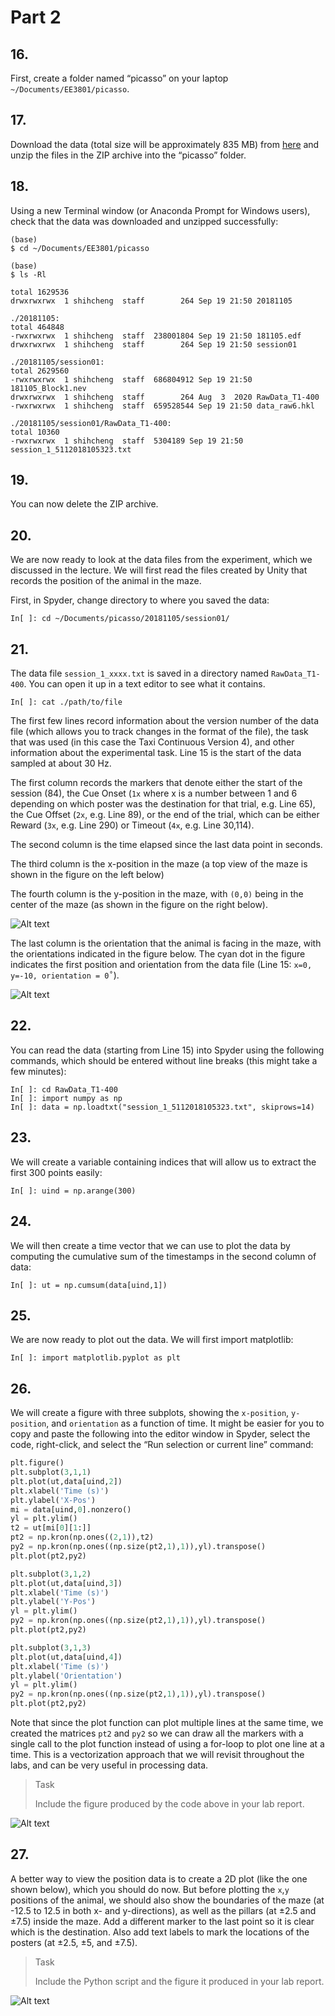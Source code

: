 # Part 2

## 16.
First, create a folder named “picasso” on your laptop `~/Documents/EE3801/picasso`.

## 17.
Download the data (total size will be approximately 835 MB) from [here](https://cortex.nus.edu.sg:8399/sharing/8exIZsjCC) and unzip the files in the ZIP archive into the “picasso” folder.

## 18.
Using a new Terminal window (or Anaconda Prompt for Windows users), check that the data was downloaded and unzipped successfully:

```shell
(base) 
$ cd ~/Documents/EE3801/picasso

(base) 
$ ls -Rl

total 1629536
drwxrwxrwx  1 shihcheng  staff        264 Sep 19 21:50 20181105

./20181105:
total 464848
-rwxrwxrwx  1 shihcheng  staff  238001804 Sep 19 21:50 181105.edf
drwxrwxrwx  1 shihcheng  staff        264 Sep 19 21:50 session01

./20181105/session01:
total 2629560
-rwxrwxrwx  1 shihcheng  staff  686804912 Sep 19 21:50 181105_Block1.nev
drwxrwxrwx  1 shihcheng  staff        264 Aug  3  2020 RawData_T1-400
-rwxrwxrwx  1 shihcheng  staff  659528544 Sep 19 21:50 data_raw6.hkl

./20181105/session01/RawData_T1-400:
total 10360
-rwxrwxrwx  1 shihcheng  staff  5304189 Sep 19 21:50 session_1_5112018105323.txt
```

## 19.
You can now delete the ZIP archive.

## 20.
We are now ready to look at the data files from the experiment, which we discussed in the lecture. We will first read the files created by Unity that records the position of the animal in the maze. 

First, in Spyder, change directory to where you saved the data: 
```shell
In[ ]: cd ~/Documents/picasso/20181105/session01/
```

## 21.
The data file `session_1_xxxx.txt` is saved in a directory named `RawData_T1-400`. You can open it up in a text editor to see what it contains.

```shell
In[ ]: cat ./path/to/file
```

The first few lines record information about the version number of the data file (which allows you to track changes in the format of the file), the task that was used (in this case the Taxi Continuous Version 4), and other information about the experimental task. Line 15 is the start of the data sampled at about 30 Hz. 

The first column records the markers that denote either the start of the session (84), the Cue Onset (`1x` where x is a number between 1 and 6 depending on which poster was the destination for that trial, e.g. Line 65), the Cue Offset (`2x`, e.g. Line 89), or the end of the trial, which can be either Reward (`3x`, e.g. Line 290) or Timeout (`4x`, e.g. Line 30,114). 

The second column is the time elapsed since the last data point in seconds. 

The third column is the x-position in the maze (a top view of the maze is shown in the figure on the left below)

The fourth column is the y-position in the maze, with `(0,0)` being in the center of the maze (as shown in the figure on the right below). 

![Alt text](image.png)

The last column is the orientation that the animal is facing in the maze, with the orientations indicated in the figure below. The cyan dot in the figure indicates the first position and orientation from the data file (Line 15: `x=0, y=-10, orientation = 0˚`).

![Alt text](image-1.png)

## 22.
You can read the data (starting from Line 15) into Spyder using the following commands, which should be entered without line breaks (this might take a few minutes):

```shell
In[ ]: cd RawData_T1-400
In[ ]: import numpy as np
In[ ]: data = np.loadtxt("session_1_5112018105323.txt", skiprows=14)
```

## 23.
We will create a variable containing indices that will allow us to extract the first 300 points easily:

```shell
In[ ]: uind = np.arange(300)
```

## 24.
We will then create a time vector that we can use to plot the data by computing the cumulative sum of the timestamps in the second column of data:

```shell
In[ ]: ut = np.cumsum(data[uind,1])
```

## 25.
We are now ready to plot out the data. We will first import matplotlib:

```shell
In[ ]: import matplotlib.pyplot as plt
```

## 26.
We will create a figure with three subplots, showing the `x-position`, `y-position`, and `orientation` as a function of time. It might be easier for you to copy and paste the following into the editor window in Spyder, select the code, right-click, and select the “Run selection or current line” command:

```python
plt.figure()
plt.subplot(3,1,1)
plt.plot(ut,data[uind,2])
plt.xlabel('Time (s)')
plt.ylabel('X-Pos')
mi = data[uind,0].nonzero()
yl = plt.ylim()
t2 = ut[mi[0][1:]]
pt2 = np.kron(np.ones((2,1)),t2)
py2 = np.kron(np.ones((np.size(pt2,1),1)),yl).transpose()
plt.plot(pt2,py2)

plt.subplot(3,1,2)
plt.plot(ut,data[uind,3])
plt.xlabel('Time (s)')
plt.ylabel('Y-Pos')
yl = plt.ylim()
py2 = np.kron(np.ones((np.size(pt2,1),1)),yl).transpose()
plt.plot(pt2,py2)

plt.subplot(3,1,3)
plt.plot(ut,data[uind,4])
plt.xlabel('Time (s)')
plt.ylabel('Orientation')
yl = plt.ylim()
py2 = np.kron(np.ones((np.size(pt2,1),1)),yl).transpose()
plt.plot(pt2,py2)
```

Note that since the plot function can plot multiple lines at the same time, we created the matrices `pt2` and `py2` so we can draw all the markers with a single call to the plot function instead of using a for-loop to plot one line at a time. This is a vectorization approach that we will revisit throughout the labs, and can be very useful in processing data.

> <p class="task"> Task
>
> Include the figure produced by the code above in your lab report.

![Alt text](image-2.png)

## 27.
A better way to view the position data is to create a 2D plot (like the one shown below), which you should do now. But before plotting the `x`,`y` positions of the animal, we should also show the boundaries of the maze (at -12.5 to 12.5 in both x- and y-directions), as well as the pillars (at ±2.5 and ±7.5) inside the maze. Add a different marker to the last point so it is clear which is the destination. Also add text labels to mark the locations of the posters (at ±2.5, ±5, and ±7.5). 

> <p class="task"> Task
>
> Include the Python script and the figure it produced in your lab report.

![Alt text](image-3.png)
